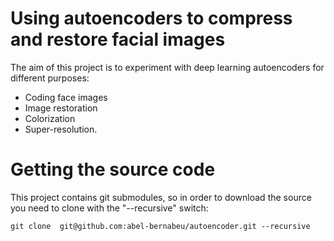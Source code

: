 # Using autoencoders to compress and restore facial images

The aim of this project is to experiment with deep learning autoencoders for different purposes:
- Coding face images
- Image restoration
- Colorization
- Super-resolution.


# Getting the source code

This project contains git submodules, so in order to download the source you need to clone with the "--recursive" switch:

```git clone  git@github.com:abel-bernabeu/autoencoder.git --recursive```
